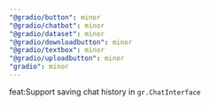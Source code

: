 ```yaml
---
"@gradio/button": minor
"@gradio/chatbot": minor
"@gradio/dataset": minor
"@gradio/downloadbutton": minor
"@gradio/textbox": minor
"@gradio/uploadbutton": minor
"gradio": minor
---
```


feat:Support saving chat history in `gr.ChatInterface`
